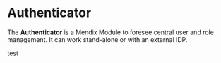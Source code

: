 # Authenticator

The **Authenticator** is a Mendix Module to foresee central user and role management. It can work stand-alone or with an external IDP.

test